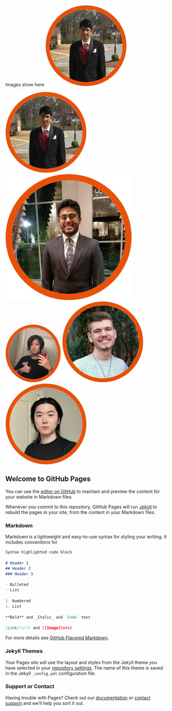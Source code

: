 Images show here
![Image](Jay.jpg)

![Image of Jay](https://github.com/bijoyh1/BackgroundInformation-TeleClinic/blob/gh-pages/Jay.jpg)
![Image of Bijoy](https://github.com/bijoyh1/BackgroundInformation-TeleClinic/blob/gh-pages/Bijoy.jpg)
![Image of Zekai](https://github.com/bijoyh1/BackgroundInformation-TeleClinic/blob/gh-pages/Zekai.jpg)
![Image of Luke](https://github.com/bijoyh1/BackgroundInformation-TeleClinic/blob/gh-pages/Luke.jpg)
![Image of Hao](https://github.com/bijoyh1/BackgroundInformation-TeleClinic/blob/gh-pages/Hao.jpg)





## Welcome to GitHub Pages

You can use the [editor on GitHub](https://github.com/bijoyh1/BackgroundInformation-TeleClinic/edit/gh-pages/index.md) to maintain and preview the content for your website in Markdown files.

Whenever you commit to this repository, GitHub Pages will run [Jekyll](https://jekyllrb.com/) to rebuild the pages in your site, from the content in your Markdown files.

### Markdown

Markdown is a lightweight and easy-to-use syntax for styling your writing. It includes conventions for

```markdown
Syntax highlighted code block

# Header 1
## Header 2
### Header 3

- Bulleted
- List

1. Numbered
2. List

**Bold** and _Italic_ and `Code` text

[Link](url) and ![Image](src)
```

For more details see [GitHub Flavored Markdown](https://guides.github.com/features/mastering-markdown/).

### Jekyll Themes

Your Pages site will use the layout and styles from the Jekyll theme you have selected in your [repository settings](https://github.com/bijoyh1/BackgroundInformation-TeleClinic/settings/pages). The name of this theme is saved in the Jekyll `_config.yml` configuration file.

### Support or Contact

Having trouble with Pages? Check out our [documentation](https://docs.github.com/categories/github-pages-basics/) or [contact support](https://support.github.com/contact) and we’ll help you sort it out.
